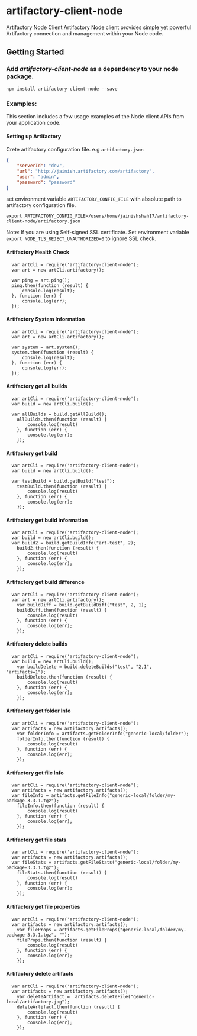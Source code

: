 # artifactory-client-node

Artifactory Node Client
Artifactory Node client provides simple yet powerful Artifactory connection and management within your Node code.

## Getting Started
### Add *artifactory-client-node* as a dependency to your node package.
```
npm install artifactory-client-node --save
```

### Examples:
This section includes a few usage examples of the Node client APIs from your application code.

#### Setting up Artifactory
Crete artifactory configuration file. e.g `artifactory.json`
```json
{
    "serverId": "dev",
    "url": "http://jainish.artifactory.com/artifactory",
    "user": "admin",
    "password": "password"
}
```

set environment variable `ARTIFACTORY_CONFIG_FILE` with absolute path to artifactory configuration file.
```
export ARTIFACTORY_CONFIG_FILE=/users/home/jainishshah17/artifactory-client-node/artifactory.json
```

Note: If you are using Self-signed SSL certificate. 
Set environment variable `export NODE_TLS_REJECT_UNAUTHORIZED=0` to ignore SSL check.

#### Artifactory Health Check
```
  var artCli = require('artifactory-client-node');
  var art = new artCli.artifactory();

  var ping = art.ping();
  ping.then(function (result) {
      console.log(result);
  }, function (err) {
      console.log(err);
  });
```

#### Artifactory System Information 
```
  var artCli = require('artifactory-client-node');
  var art = new artCli.artifactory();

  var system = art.system();
  system.then(function (result) {
      console.log(result);
  }, function (err) {
      console.log(err);
  });
```

#### Artifactory get all builds
```
  var artCli = require('artifactory-client-node');
  var build = new artCli.build();

  var allBuilds = build.getAllBuild();
    allBuilds.then(function (result) {
        console.log(result)
    }, function (err) {
        console.log(err);
    });
```

#### Artifactory get build
```
  var artCli = require('artifactory-client-node');
  var build = new artCli.build();

  var testBuild = build.getBuild("test");
    testBuild.then(function (result) {
        console.log(result)
    }, function (err) {
        console.log(err);
    });
```

#### Artifactory get build information
```
  var artCli = require('artifactory-client-node');
  var build = new artCli.build();
  var build2 = build.getBuildInfo("art-test", 2);
    build2.then(function (result) {
        console.log(result)
    }, function (err) {
        console.log(err);
    });
```

#### Artifactory get build difference
```
  var artCli = require('artifactory-client-node');
  var art = new artCli.artifactory();
    var buildDiff = build.getBuildDiff("test", 2, 1);
    buildDiff.then(function (result) {
        console.log(result)
    }, function (err) {
        console.log(err);
    });
```

#### Artifactory delete builds
```
  var artCli = require('artifactory-client-node');
  var build = new artCli.build();
    var buildDelete = build.deleteBuilds("test", "2,1", "artifacts=1");
    buildDelete.then(function (result) {
        console.log(result)
    }, function (err) {
        console.log(err);
    });
```

#### Artifactory get folder Info
```
  var artCli = require('artifactory-client-node');
  var artifacts = new artifactory.artifacts();
    var folderInfo = artifacts.getFolderInfo("generic-local/folder");
    folderInfo.then(function (result) {
        console.log(result)
    }, function (err) {
        console.log(err);
    });
```

#### Artifactory get file Info
```
  var artCli = require('artifactory-client-node');
  var artifacts = new artifactory.artifacts();
  var fileInfo = artifacts.getFileInfo("generic-local/folder/my-package-3.3.1.tgz");
    fileInfo.then(function (result) {
        console.log(result)
    }, function (err) {
        console.log(err);
    });
```

#### Artifactory get file stats
```
  var artCli = require('artifactory-client-node');
  var artifacts = new artifactory.artifacts();
  var fileStats = artifacts.getFileStats("generic-local/folder/my-package-3.3.1.tgz");
    fileStats.then(function (result) {
        console.log(result)
    }, function (err) {
        console.log(err);
    });
```


#### Artifactory get file properties
```
  var artCli = require('artifactory-client-node');
  var artifacts = new artifactory.artifacts();
    var fileProps = artifacts.getFileProps("generic-local/folder/my-package-3.3.1.tgz", "");
    fileProps.then(function (result) {
        console.log(result)
    }, function (err) {
        console.log(err);
    });
```


#### Artifactory delete artifacts
```
  var artCli = require('artifactory-client-node');
  var artifacts = new artifactory.artifacts();
    var deleteArtifact =  artifacts.deleteFile("generic-local/artifactory.jpg");
    deleteArtifact.then(function (result) {
        console.log(result)
    }, function (err) {
        console.log(err);
    });
```
